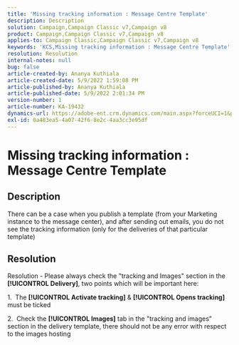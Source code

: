```yaml
---
title: 'Missing tracking information : Message Centre Template'
description: Description
solution: Campaign,Campaign Classic v7,Campaign v8
product: Campaign,Campaign Classic v7,Campaign v8
applies-to: Campaign Classic,Campaign Classic v7,Campaign v8
keywords: 'KCS,Missing tracking information : Message Centre Template'
resolution: Resolution
internal-notes: null
bug: false
article-created-by: Ananya Kuthiala
article-created-date: 5/9/2022 1:59:08 PM
article-published-by: Ananya Kuthiala
article-published-date: 5/9/2022 2:01:34 PM
version-number: 1
article-number: KA-19432
dynamics-url: https://adobe-ent.crm.dynamics.com/main.aspx?forceUCI=1&pagetype=entityrecord&etn=knowledgearticle&id=b38acf2e-a0cf-ec11-a7b5-0022480a8e40
exl-id: 0a483ea5-4a07-42f6-8e2c-4aa3cc3e95df
---
```

# Missing tracking information : Message Centre Template

## Description

There can be a case when you publish a template (from your Marketing instance to the message center), and after sending out emails, you do not see the tracking information (only for the deliveries of that particular template)

## Resolution


Resolution - Please always check the "tracking and Images" section in the **[!UICONTROL Delivery]**, two points which will be important here:

1.  The **[!UICONTROL Activate tracking]** & **[!UICONTROL Opens tracking]** must be ticked

2.  Check the **[!UICONTROL Images]** tab in the "tracking and images" section in the delivery template, there should not be any error with respect to the images hosting
